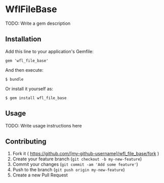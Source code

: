 # WflFileBase

TODO: Write a gem description

## Installation

Add this line to your application's Gemfile:

    gem 'wfl_file_base'

And then execute:

    $ bundle

Or install it yourself as:

    $ gem install wfl_file_base

## Usage

TODO: Write usage instructions here

## Contributing

1. Fork it ( https://github.com/[my-github-username]/wfl_file_base/fork )
2. Create your feature branch (`git checkout -b my-new-feature`)
3. Commit your changes (`git commit -am 'Add some feature'`)
4. Push to the branch (`git push origin my-new-feature`)
5. Create a new Pull Request
